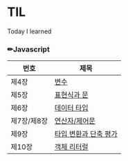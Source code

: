 # TIL
Today I learned
### ✏Javascript
|번호|제목
|------|---
|제4장|[변수](https://velog.io/@rmso00/04%EC%9E%A5-%EB%B3%80%EC%88%98-cltl2fh4 "변수")
|제5장|[표현식과 문](https://velog.io/@rmso00/05%EC%9E%A5-%ED%91%9C%ED%98%84%EC%8B%9D%EA%B3%BC-%EB%AC%B8-06%EC%9E%A5-%EB%8D%B0%EC%9D%B4%ED%84%B0-%ED%83%80%EC%9E%85 "표현식과 문")
|제6장|[데이터 타입](https://velog.io/@rmso00/07%EC%9E%A5-%EC%97%B0%EC%82%B0%EC%9E%90 "데이터 타입")
|제7장/제8장|[연산자/제어문](https://velog.io/@rmso00/8%EC%9E%A5-%EC%A0%9C%EC%96%B4%EB%AC%B8 "연산자")
|제9장|[타입 변환과 단축 평가](https://velog.io/@rmso00/09%EC%9E%A5-%ED%83%80%EC%9E%85-%EB%B3%80%ED%99%98%EA%B3%BC-%EB%8B%A8%EC%B6%95-%ED%8F%89%EA%B0%80 "타입 변환과 단축 평가")
|제10장|[객체 리터럴](https://velog.io/@rmso00/%EC%A0%9C10%EC%9E%A5-%EA%B0%9D%EC%B2%B4-%EB%A6%AC%ED%84%B0%EB%9F%B4 "객체 리터럴")

